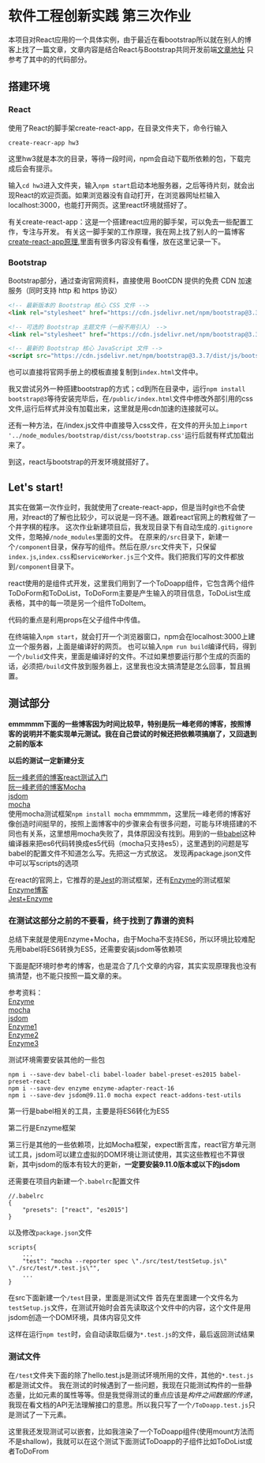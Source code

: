 # 软件工程创新实践 第三次作业
本项目对React应用的一个具体实例，由于最近在看bootstrap所以就在别人的博客上找了一篇文章，文章内容是结合React与Bootstrap共同开发前端[文章地址](https://segmentfault.com/a/1190000010383464)
只参考了其中的的代码部分。
## 搭建环境
### React
使用了React的脚手架create-react-app，在目录文件夹下，命令行输入

`create-reacr-app hw3`

这里hw3就是本次的目录，等待一段时间，npm会自动下载所依赖的包，下载完成后会有提示。

输入`cd hw3`进入文件夹，输入`npm start`启动本地服务器，之后等待片刻，就会出现React的欢迎页面。如果浏览器没有自动打开，在浏览器网址栏输入localhost:3000，也能打开网页。这里react环境就搭好了。

有关create-react-app：这是一个搭建react应用的脚手架，可以免去一些配置工作，专注与开发。
有关这一脚手架的工作原理，我在网上找了别人的一篇博客[create-react-app原理](https://www.cnblogs.com/axl234/p/8269018.html),里面有很多内容没有看懂，放在这里记录一下。
### Bootstrap
Bootstrap部分，通过查询官网资料，直接使用 BootCDN 提供的免费 CDN 加速服务（同时支持 http 和 https 协议）

```html
<!-- 最新版本的 Bootstrap 核心 CSS 文件 -->
<link rel="stylesheet" href="https://cdn.jsdelivr.net/npm/bootstrap@3.3.7/dist/css/bootstrap.min.css" integrity="sha384-BVYiiSIFeK1dGmJRAkycuHAHRg32OmUcww7on3RYdg4Va+PmSTsz/K68vbdEjh4u" crossorigin="anonymous">

<!-- 可选的 Bootstrap 主题文件（一般不用引入） -->
<link rel="stylesheet" href="https://cdn.jsdelivr.net/npm/bootstrap@3.3.7/dist/css/bootstrap-theme.min.css" integrity="sha384-rHyoN1iRsVXV4nD0JutlnGaslCJuC7uwjduW9SVrLvRYooPp2bWYgmgJQIXwl/Sp" crossorigin="anonymous">

<!-- 最新的 Bootstrap 核心 JavaScript 文件 -->
<script src="https://cdn.jsdelivr.net/npm/bootstrap@3.3.7/dist/js/bootstrap.min.js" integrity="sha384-Tc5IQib027qvyjSMfHjOMaLkfuWVxZxUPnCJA7l2mCWNIpG9mGCD8wGNIcPD7Txa" crossorigin="anonymous"></script>
```
也可以直接将官网手册上的模板直接复制到`index.html`文件中。

我又尝试另外一种搭建bootstrap的方式；cd到所在目录中，运行`npm install bootstrap@3`等待安装完毕后，在`/public/index.html`文件中修改外部引用的css文件,运行后样式并没有加载出来，这里就是用cdn加速的连接就可以。

还有一种方法，在/index.js文件中直接导入css文件，在文件的开头加上`import '../node_modules/bootstrap/dist/css/bootstrap.css'`运行后就有样式加载出来了。

到这，react与bootstrap的开发环境就搭好了。
## Let's start!
其实在做第一次作业时，我就使用了create-react-app，但是当时git也不会使用，对react的了解也比较少，可以说是一窍不通。跟着react官网上的教程做了一个井字棋的程序。
这次作业新建项目后，我发现目录下有自动生成的`.gitignore`文件，忽略掉`/node_modules`里面的文件。
在原来的`/src`目录下，新建一个`/component`目录，保存写的组件。然后在原`/src`文件夹下，只保留`index.js`,`index.css`和`serviceWorker.js`三个文件。我们把我们写的文件都放到`/component`目录下。

react使用的是组件式开发，这里我们用到了一个ToDoapp组件，它包含两个组件ToDoForm和ToDoList，ToDoForm主要是产生输入的项目信息，ToDoList生成表格，其中的每一项是另一个组件ToDoItem。

代码的重点是利用props在父子组件中传值。

在终端输入`npm start`，就会打开一个浏览器窗口，npm会在localhost:3000上建立一个服务器，上面是编译好的网页。
也可以输入`npm run build`编译代码，得到一个`/bulid`文件夹，里面是编译好的文件。不过如果想要运行那个生成的页面的话，必须把`/build`文件放到服务器上，这里我也没太搞清楚是怎么回事，暂且搁置。

## 测试部分

**emmmmm下面的一些博客因为时间比较早，特别是阮一峰老师的博客，按照博客的说明并不能实现单元测试。我在自己尝试的时候还把依赖项搞崩了，又回退到之前的版本**

**以后的测试一定新建分支**

[阮一峰老师的博客react测试入门](http://www.ruanyifeng.com/blog/2016/02/react-testing-tutorial.html)<br/>
[阮一峰老师的博客Mocha](http://www.ruanyifeng.com/blog/2015/12/a-mocha-tutorial-of-examples.html)<br/>
[jsdom](https://github.com/jsdom/jsdom)<br/>
[mocha](https://mochajs.org/)<br/>
使用mocha测试框架`npm install mocha`
emmmmm，这里阮一峰老师的博客好像创造时间挺早的，按照上面博客中的步骤来会有很多问题，可能与环境搭建的不同也有关系，这里想用mocha失败了，具体原因没有找到。用到的一些[babel](https://babeljs.io/docs/en/)这种编译器来把es6代码转换成es5代码（mocha只支持es5），这里遇到的问题是写babel的配置文件不知道怎么写。先把这一方式放这。
发现再package.json文件中可以写scripts的选项

在react的官网上，它推荐的是[Jest](https://jestjs.io/docs/en/getting-started)的测试框架，还有[Enzyme](https://airbnb.io/enzyme/)的测试框架
[Enzyme博客](https://www.cnblogs.com/vvjiang/p/8599980.html)<br/>
[Jest+Enzyme](https://medium.com/codeclan/testing-react-with-jest-and-enzyme-20505fec4675)<br/>

### 在测试这部分之前的不要看，终于找到了靠谱的资料
总结下来就是使用Enzyme+Mocha，由于Mocha不支持ES6，所以环境比较难配
先用babel将ES6转换为ES5，还需要安装jsdom等依赖项

下面是配环境时参考的博客，也是混合了几个文章的内容，其实实现原理我也没有搞清楚，也不能只按照一篇文章的来。

参考资料：<br/>
[Enzyme](https://airbnb.io/enzyme/)<br/>
[mocha](https://mochajs.org/)<br/>
[jsdom](https://github.com/jsdom/jsdom)<br/>
[Enzyme1](https://medium.com/codeclan/testing-react-with-jest-and-enzyme-20505fec4675)<br/>
[Enzyme2](https://medium.com/@houstoncbreedlove/basics-intro-to-testing-react-components-with-mocha-chai-enzyme-and-sinon-c8b82ce58df8)<br/>
[Enzyme3](https://medium.com/@kayodeniyi/setting-up-tests-for-react-using-mocha-expect-and-enzyme-8f53af96fe7e)<br/>

测试环境需要安装其他的一些包
```
npm i --save-dev babel-cli babel-loader babel-preset-es2015 babel-preset-react
npm i --save-dev enzyme enzyme-adapter-react-16
npm i --save-dev jsdom@9.11.0 mocha expect react-addons-test-utils
```
第一行是babel相关的工具，主要是将ES6转化为ES5

第二行是Enzyme框架

第三行是其他的一些依赖项，比如Mocha框架，expect断言库，react官方单元测试工具，jsdom可以建立虚拟的DOM环境让测试使用，其实这些教程也不算很新，其中jsdom的版本有较大的更新，**一定要安装9.11.0版本或以下的jsdom**

还需要在项目内新建一个`.babelrc`配置文件
```
//.babelrc
{ 
    "presets": ["react", "es2015"] 
}
```

以及修改`package.json`文件

```
scripts{
    ...
    "test": "mocha --reporter spec \"./src/test/testSetup.js\" \"./src/test/*.test.js\"",
    ...
}
```
在src下面新建一个`/test`目录，里面是测试文件
首先在里面建一个文件名为`testSetup.js`文件，在测试开始时会首先读取这个文件中的内容，这个文件是用jsdom创造一个DOM环境，具体内容见文件

这样在运行`npm test`时，会自动读取后缀为`*.test.js`的文件，最后返回测试结果
### 测试文件
在`/test`文件夹下面的除了hello.test.js是测试环境所用的文件，其他的`*.test.js`都是测试文件。
我在测试的时候遇到了一些问题，我现在只能测试构件的一些静态量，比如元素的属性等等。但是我觉得测试的重点应该是*构件之间数据的传递*，我现在看文档的API无法理解接口的意思。所以我只写了一个`/ToDoapp.test.js`只是测试了一下元素。

这里我还发现测试可以嵌套，比如我渲染了一个ToDoapp组件(使用mount方法而不是shallow)，我就可以在这个测试下面测试ToDoapp的子组件比如ToDoList或者ToDoFrom